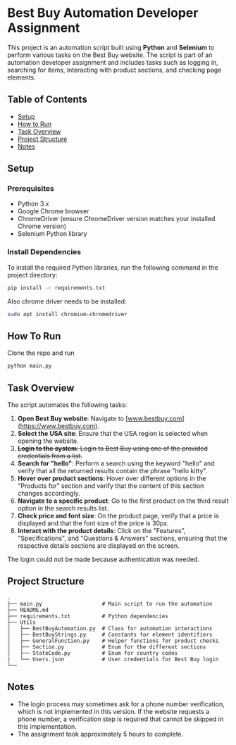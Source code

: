 # Best Buy Automation Developer Assignment

This project is an automation script built using **Python** and **Selenium** to perform various tasks on the Best Buy website. The script is part of an automation developer assignment and includes tasks such as logging in, searching for items, interacting with product sections, and checking page elements.

## Table of Contents
- [Setup](#setup)
- [How to Run](#how-to-run)
- [Task Overview](#task-overview)
- [Project Structure](#project-structure)
- [Notes](#notes)

## Setup

### Prerequisites
- Python 3.x
- Google Chrome browser
- ChromeDriver (ensure ChromeDriver version matches your installed Chrome version)
- Selenium Python library

### Install Dependencies
To install the required Python libraries, run the following command in the project directory:
```bash
pip install -r requirements.txt
```
Also chrome driver needs to be installed:
```bash
sudo apt install chromium-chromedriver
```

## How To Run
Clone the repo and run
```bash
python main.py
```

## Task Overview

The script automates the following tasks:

1. **Open Best Buy website**: Navigate to [www.bestbuy.com](https://www.bestbuy.com).
2. **Select the USA site**: Ensure that the USA region is selected when opening the website.
3. ~~**Login to the system**: Login to Best Buy using one of the provided credentials from a list.~~
4. **Search for "hello"**: Perform a search using the keyword "hello" and verify that all the returned results contain the phrase "hello kitty".
5. **Hover over product sections**: Hover over different options in the "Products for" section and verify that the content of this section changes accordingly.
6. **Navigate to a specific product**: Go to the first product on the third result option in the search results list.
7. **Check price and font size**: On the product page, verify that a price is displayed and that the font size of the price is 30px.
8. **Interact with the product details**: Click on the "Features", "Specifications", and "Questions & Answers" sections, ensuring that the respective details sections are displayed on the screen.

The login could not be made because authentication was needed.

## Project Structure

```
.
├── main.py                   # Main script to run the automation
├── README.md                 
├── requirements.txt          # Python dependencies
├── Utils
│   ├── BestBuyAutomation.py  # Class for automation interactions
│   ├── BestBuyStrings.py     # Constants for element identifiers
│   ├── GeneralFunction.py    # Helper functions for product checks
│   ├── Section.py            # Enum for the different sections
│   ├── StateCode.py          # Enum for country codes
|   └── Users.json            # User credentials for Best Buy login
└──
```

## Notes

 - The login process may sometimes ask for a phone number verification, which is not implemented in this version. If the website requests a phone number, a verification step is required that cannot be skipped in this implementation.
 - The assignment took approximately 5 hours to complete.
